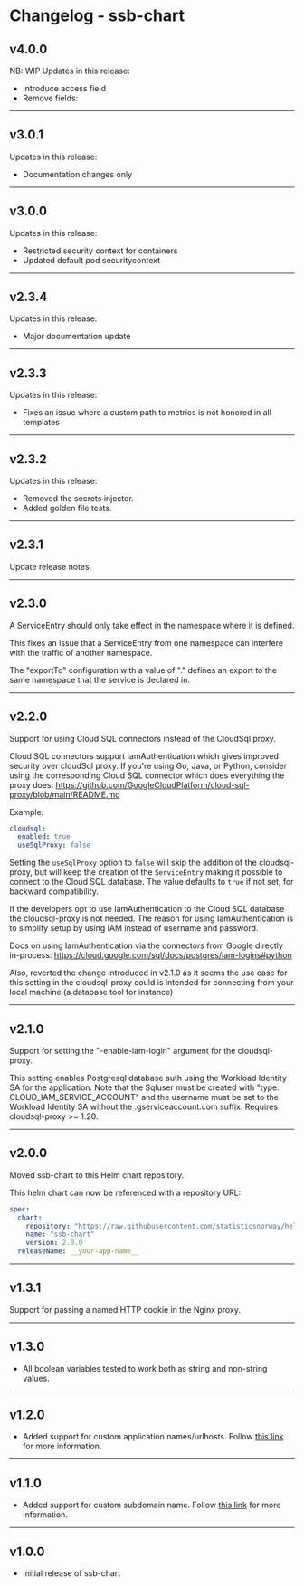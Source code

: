 # Changelog - ssb-chart

## v4.0.0

NB: WIP
Updates in this release:
* Introduce access field
* Remove fields:

---


## v3.0.1

Updates in this release:
* Documentation changes only

---

## v3.0.0

Updates in this release:
* Restricted security context for containers
* Updated default pod securitycontext

---

## v2.3.4

Updates in this release:

* Major documentation update

---

## v2.3.3

Updates in this release:

* Fixes an issue where a custom path to metrics is not honored in all templates

---

## v2.3.2

Updates in this release:

* Removed the secrets injector.
* Added golden file tests.

---

## v2.3.1

Update release notes.

---

## v2.3.0

A ServiceEntry should only take effect in the namespace where it is defined.

This fixes an issue that a ServiceEntry from one namespace can interfere with the traffic of another namespace.

The "exportTo" configuration with a value of "." defines an export to the same namespace that the service is declared in.

---

## v2.2.0

Support for using Cloud SQL connectors instead of the CloudSql proxy.

Cloud SQL connectors support IamAuthentication which gives improved security over cloudSql proxy.
If you're using Go, Java, or Python, consider using the corresponding Cloud SQL connector which does everything the 
proxy does:
https://github.com/GoogleCloudPlatform/cloud-sql-proxy/blob/main/README.md

Example:
```YAML
cloudsql:
  enabled: true
  useSqlProxy: false
```
Setting the `useSqlProxy` option to `false` will skip the addition of the cloudsql-proxy, but will keep the creation 
of the `ServiceEntry` making it possible to connect to the Cloud SQL database. The value defaults to `true` if not 
set, for backward compatibility.

If the developers opt to use IamAuthentication to the Cloud SQL database the cloudsql-proxy is not needed.
The reason for using IamAuthentication is to simplify setup by using IAM instead of username and password.

Docs on using IamAuthentication via the connectors from Google directly in-process:
https://cloud.google.com/sql/docs/postgres/iam-logins#python

Also, reverted the change introduced in v2.1.0 as it seems the use case for this setting in the cloudsql-proxy could
is intended for connecting from your local machine (a database tool for instance)

---

## v2.1.0

Support for setting the "-enable-iam-login" argument for
the cloudsql-proxy.

This setting enables Postgresql database auth using the Workload Identity SA for the application. 
Note that the Sqluser must be created with "type: CLOUD_IAM_SERVICE_ACCOUNT" and the username 
must be set to the Workload Identity SA without the .gserviceaccount.com suffix. Requires 
cloudsql-proxy >= 1.20.

---

## v2.0.0

Moved ssb-chart to this Helm chart repository.

This helm chart can now be referenced with a repository URL:
```YAML
spec:
  chart:
    repository: "https://raw.githubusercontent.com/statisticsnorway/helm-charts/main/"
    name: "ssb-chart"
    version: 2.0.0
  releaseName: __your-app-name__
```

---

## v1.3.1

Support for passing a named HTTP cookie in the Nginx proxy.

---

## v1.3.0

- All boolean variables tested to work both as string and non-string values.

---

## v1.2.0

- Added support for custom application names/urlhosts. Follow [this link](https://github.com/statisticsnorway/ssb-developer-guide/blob/master/docs/deploy/gitops/helm-operator.md) for more information.

---

## v1.1.0

- Added support for custom subdomain name. Follow [this link](https://github.com/statisticsnorway/ssb-developer-guide/blob/master/docs/deploy/gitops/helm-operator.md) for more information.

---

## v1.0.0

- Initial release of ssb-chart
